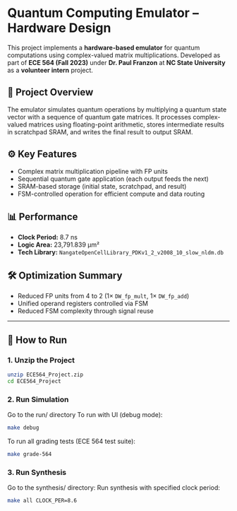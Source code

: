 # Quantum Computing Emulator – Hardware Design

This project implements a **hardware-based emulator** for quantum computations using complex-valued matrix multiplications. Developed as part of **ECE 564 (Fall 2023)** under **Dr. Paul Franzon** at **NC State University** as a **volunteer intern** project.

## 🧠 Project Overview

The emulator simulates quantum operations by multiplying a quantum state vector with a sequence of quantum gate matrices. It processes complex-valued matrices using floating-point arithmetic, stores intermediate results in scratchpad SRAM, and writes the final result to output SRAM.

## ⚙️ Key Features

- Complex matrix multiplication pipeline with FP units
- Sequential quantum gate application (each output feeds the next)
- SRAM-based storage (initial state, scratchpad, and result)
- FSM-controlled operation for efficient compute and data routing

## 📊 Performance

- **Clock Period:** 8.7 ns  
- **Logic Area:** 23,791.839 µm²  
- **Tech Library:** `NangateOpenCellLibrary_PDKv1_2_v2008_10_slow_nldm.db`

## 🛠️ Optimization Summary

- Reduced FP units from 4 to 2 (1× `DW_fp_mult`, 1× `DW_fp_add`)
- Unified operand registers controlled via FSM
- Reduced FSM complexity through signal reuse

---

## 🚀 How to Run

### 1. Unzip the Project

```bash
unzip ECE564_Project.zip
cd ECE564_Project
```
### 2. Run Simulation

Go to the run/ directory
To run with UI (debug mode):
```bash
make debug
```
To run all grading tests (ECE 564 test suite):
```bash
make grade-564
```
### 3. Run Synthesis
Go to the synthesis/ directory:
Run synthesis with specified clock period:
```bash
make all CLOCK_PER=8.6
```
